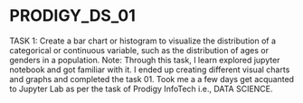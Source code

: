 # PRODIGY_DS_01

TASK 1: Create a bar chart or histogram to visualize the distribution of a categorical or continuous variable, such as the distribution of ages or genders in a population.
Note: Through this task, I learn explored jupyter notebook and got familiar with it. I ended up creating different visual charts and graphs and completed the task 01. Took me a a few  days get acquanted to Jupyter Lab as per the task of Prodigy InfoTech i.e., DATA SCIENCE.
